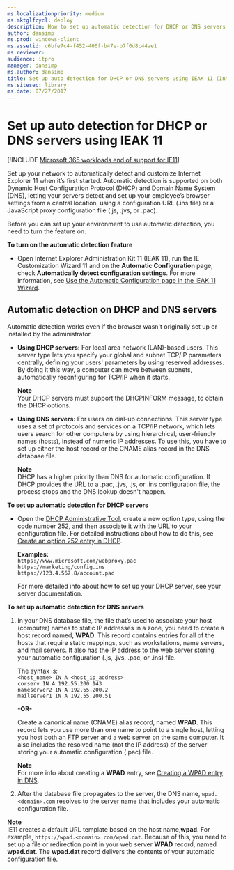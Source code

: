 ```yaml
---
ms.localizationpriority: medium
ms.mktglfcycl: deploy
description: How to set up automatic detection for DHCP or DNS servers using IEAK 11 in your organization.
author: dansimp
ms.prod: windows-client
ms.assetid: c6bfe7c4-f452-406f-b47e-b7f0d8c44ae1
ms.reviewer: 
audience: itpro
manager: dansimp
ms.author: dansimp
title: Set up auto detection for DHCP or DNS servers using IEAK 11 (Internet Explorer Administration Kit 11 for IT Pros)
ms.sitesec: library
ms.date: 07/27/2017
---
```



# Set up auto detection for DHCP or DNS servers using IEAK 11

[!INCLUDE [Microsoft 365 workloads end of support for IE11](../includes/microsoft-365-ie-end-of-support.md)]

Set up your network to automatically detect and customize Internet Explorer 11 when it’s first started. Automatic detection is supported on both Dynamic Host Configuration Protocol (DHCP) and Domain Name System (DNS), letting your servers detect and set up your employee’s browser settings from a central location, using a configuration URL (.ins file) or a JavaScript proxy configuration file (.js, .jvs, or .pac).

Before you can set up your environment to use automatic detection, you need to turn the feature on.

**To turn on the automatic detection feature**

-   Open Internet Explorer Administration Kit 11 (IEAK 11), run the IE Customization Wizard 11 and on the **Automatic Configuration** page, check **Automatically detect configuration settings**. For more information, see [Use the Automatic Configuration page in the IEAK 11 Wizard](auto-config-ieak11-wizard.md).

## Automatic detection on DHCP and DNS servers
Automatic detection works even if the browser wasn't originally set up or installed by the administrator.

- **Using DHCP servers:** For local area network (LAN)-based users. This server type lets you specify your global and subnet TCP/IP parameters centrally, defining your users' parameters by using reserved addresses. By doing it this way, a computer can move between subnets, automatically reconfiguring for TCP/IP when it starts.
  <p><strong>Note</strong><br>
  Your DHCP servers must support the DHCPINFORM message, to obtain the DHCP options.    

- **Using DNS servers:** For users on dial-up connections. This server type uses a set of protocols and services on a TCP/IP network, which lets users search for other computers by using hierarchical, user-friendly names (hosts), instead of numeric IP addresses. To use this, you have to set up either the host record or the CNAME alias record in the DNS database file.
  <p><strong>Note</strong><br>
  DHCP has a higher priority than DNS for automatic configuration. If DHCP provides the URL to a .pac, .jvs, .js, or .ins configuration file, the process stops and the DNS lookup doesn&#39;t happen.

**To set up automatic detection for DHCP servers**

-   Open the [DHCP Administrative Tool](/previous-versions/windows/it-pro/windows-server-2008-R2-and-2008/dd145324(v=ws.10)), create a new option type, using the code number 252, and then associate it with the URL to your configuration file. For detailed instructions about how to do this, see [Create an option 252 entry in DHCP](/previous-versions/tn-archive/bb794881(v=technet.10)).

    **Examples:**<br>
    `https://www.microsoft.com/webproxy.pac`<br>
    `https://marketing/config.ins`<br>
    `https://123.4.567.8/account.pac`<p>
    For more detailed info about how to set up your DHCP server, see your server documentation.

**To set up automatic detection for DNS servers**

1. In your DNS database file, the file that’s used to associate your host (computer) names to static IP addresses in a zone, you need to create a host record named, **WPAD**. This record contains entries for all of the hosts that require static mappings, such as workstations, name servers, and mail servers. It also has the IP address to the web server storing your automatic configuration (.js, .jvs, .pac, or .ins) file.<p>The syntax is:<br>
   `<host_name> IN A <host_ip_address>`<br>
   `corserv IN A 192.55.200.143`<br>
   `nameserver2 IN A 192.55.200.2`<br>
   `mailserver1 IN A 192.55.200.51`
   <p><strong>-OR-</strong><p>
   Create a canonical name (CNAME) alias record, named <strong>WPAD</strong>. This record lets you use more than one name to point to a single host, letting you host both an FTP server and a web server on the same computer. It also includes the resolved name (not the IP address) of the server storing your automatic configuration (.pac) file.<p>
   <strong>Note</strong><br>For more info about creating a <strong>WPAD</strong> entry, see <a href="/previous-versions/tn-archive/cc995062(v=technet.10)" data-raw-source="[Creating a WPAD entry in DNS](/previous-versions/tn-archive/cc995062(v=technet.10))">Creating a WPAD entry in DNS</a>. 

2. After the database file propagates to the server, the DNS name, `wpad.<domain>.com` resolves to the server name that includes your automatic configuration file.

**Note**<br>
IE11 creates a default URL template based on the host name,**wpad**. For example, `https://wpad.<domain>.com/wpad.dat`. Because of this, you need to set up a file or redirection point in your web server **WPAD** record, named **wpad.dat**. The **wpad.dat** record delivers the contents of your automatic configuration file.